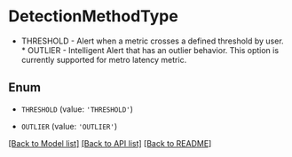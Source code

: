 # DetectionMethodType

* THRESHOLD - Alert when a metric crosses a defined threshold by user. * OUTLIER - Intelligent Alert that has an outlier behavior. This option is currently supported for metro latency metric. 

## Enum

* `THRESHOLD` (value: `'THRESHOLD'`)

* `OUTLIER` (value: `'OUTLIER'`)

[[Back to Model list]](../README.md#documentation-for-models) [[Back to API list]](../README.md#documentation-for-api-endpoints) [[Back to README]](../README.md)


